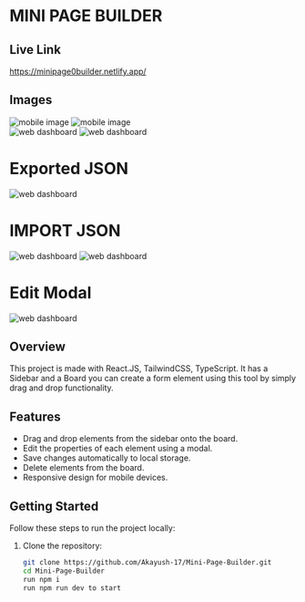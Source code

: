 # MINI PAGE BUILDER

## Live Link 
https://minipage0builder.netlify.app/

## Images 
<div className="flex justify-between gap-6">
<img src="./public/mob1.png" alt="mobile image"/>
<img src="./public/mob2.png" alt="mobile image"/>
</div>

<img src="./public/mobmodal.png" alt="web dashboard"/>

<img src="./public/imgweb.png" alt="web dashboard"/>

# Exported JSON

<img src="./public/exportjson.png" alt="web dashboard"/>

# IMPORT JSON

<img src="./public/importjson.png" alt="web dashboard"/>
<img src="./public/jsonoutput.png" alt="web dashboard"/>

# Edit Modal

<img src="./public/modal.png" alt="web dashboard"/>


## Overview
This project is made with React.JS, TailwindCSS, TypeScript. It has a Sidebar and a Board you can create a form element using this tool by simply drag and drop functionality. 


## Features

- Drag and drop elements from the sidebar onto the board.
- Edit the properties of each element using a modal.
- Save changes automatically to local storage.
- Delete elements from the board.
- Responsive design for mobile devices.


## Getting Started

Follow these steps to run the project locally:

1. Clone the repository:

   ```bash
   git clone https://github.com/Akayush-17/Mini-Page-Builder.git
   cd Mini-Page-Builder
   run npm i
   run npm run dev to start 

